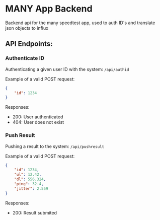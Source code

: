 # MANY App Backend

Backend api for the many speedtest app, used to auth ID's and translate json objects to influx

## API Endpoints:

### Authenticate ID

Authenticating a given user ID with the system: ```/api/authid```

Example of a valid POST request:
```json
{
    "id": 1234
}
```

Responses:

- 200: User authenticated
- 404: User does not exist

### Push Result

Pushing a result to the system: ```/api/pushresult```

Example of a valid POST request:
```json
{
    "id": 1234,
    "ul": 12.42,
    "dl": 556.324,
    "ping": 32.4,
    "jitter": 2.559
}
```

Responses:

- 200: Result submited